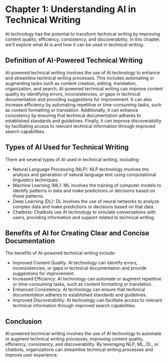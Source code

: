 Chapter 1: Understanding AI in Technical Writing
================================================

AI technology has the potential to transform technical writing by improving content quality, efficiency, consistency, and discoverability. In this chapter, we'll explore what AI is and how it can be used in technical writing.

Definition of AI-Powered Technical Writing
------------------------------------------

AI-powered technical writing involves the use of AI technology to enhance and streamline technical writing processes. This includes automating or augmenting tasks such as content creation, editing, translation, organization, and search. AI-powered technical writing can improve content quality by identifying errors, inconsistencies, or gaps in technical documentation and providing suggestions for improvement. It can also increase efficiency by automating repetitive or time-consuming tasks, such as content formatting or translation. Additionally, it can enhance consistency by ensuring that technical documentation adheres to established standards and guidelines. Finally, it can improve discoverability by facilitating access to relevant technical information through improved search capabilities.

Types of AI Used for Technical Writing
--------------------------------------

There are several types of AI used in technical writing, including:

* Natural Language Processing (NLP): NLP technology involves the analysis and generation of natural language text using computational linguistics techniques.
* Machine Learning (ML): ML involves the training of computer models to identify patterns in data and make predictions or decisions based on those patterns.
* Deep Learning (DL): DL involves the use of neural networks to analyze complex data and make predictions or decisions based on that data.
* Chatbots: Chatbots use AI technology to simulate conversations with users, providing information and support related to technical writing.

Benefits of AI for Creating Clear and Concise Documentation
-----------------------------------------------------------

The benefits of AI-powered technical writing include:

* Improved Content Quality: AI technology can identify errors, inconsistencies, or gaps in technical documentation and provide suggestions for improvement.
* Increased Efficiency: AI technology can automate or augment repetitive or time-consuming tasks, such as content formatting or translation.
* Enhanced Consistency: AI technology can ensure that technical documentation adheres to established standards and guidelines.
* Improved Discoverability: AI technology can facilitate access to relevant technical information through improved search capabilities.

Conclusion
----------

AI-powered technical writing involves the use of AI technology to automate or augment technical writing processes, improving content quality, efficiency, consistency, and discoverability. By leveraging NLP, ML, DL, or chatbots, organizations can streamline technical writing processes and improve user experience.
